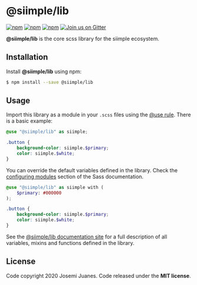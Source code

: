 # @siimple/lib

[![npm](https://img.shields.io/npm/v/@siimple/lib.svg?style=flat-square)](https://www.npmjs.com/package/@siimple/lib)
[![npm](https://img.shields.io/npm/dt/@siimple/lib.svg?style=flat-square)](https://www.npmjs.com/package/@siimple/lib)
[![npm](https://img.shields.io/npm/l/@siimple/lib.svg?style=flat-square)](https://github.com/siimple/siimple)
[![Join us on Gitter](https://img.shields.io/badge/chat-on_gitter-4EB897.svg?style=flat-square)](https://gitter.im/siimple/siimple)

**@siimple/lib**  is the core scss library for the siimple ecosystem.


## Installation

Install **@siimple/lib** using npm:

```bash
$ npm install --save @siimple/lib
```


## Usage

Import this library as a module in your `.scss` files using the [@use rule](https://sass-lang.com/documentation/at-rules/use). There is a basic example:

```scss
@use "@siimple/lib" as siimple;

.button {
    background-color: siimple.$primary;
    color: siimple.$white;
}
```

You can override the default variables defined in the library. Check the [configuring modules](https://sass-lang.com/documentation/at-rules/use#configuring-modules) section of the Sass documentation.

```scss
@use "@siimple/lib" as siimple with (
    $primary: #000000
);

.button {
    background-color: siimple.$primary;
    color: siimple.$white;
}
```

See the [@siimple/lib documentation site](#) for a full description of all variables, mixins and functions defined in the library.


## License

Code copyright 2020 Josemi Juanes. Code released under the **MIT license**.

